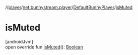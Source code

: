 //[player](../../../index.md)/[net.bunnystream.player](../index.md)/[DefaultBunnyPlayer](index.md)/[isMuted](is-muted.md)

# isMuted

[androidJvm]\
open override fun [isMuted](is-muted.md)(): [Boolean](https://kotlinlang.org/api/latest/jvm/stdlib/kotlin-stdlib/kotlin/-boolean/index.html)
